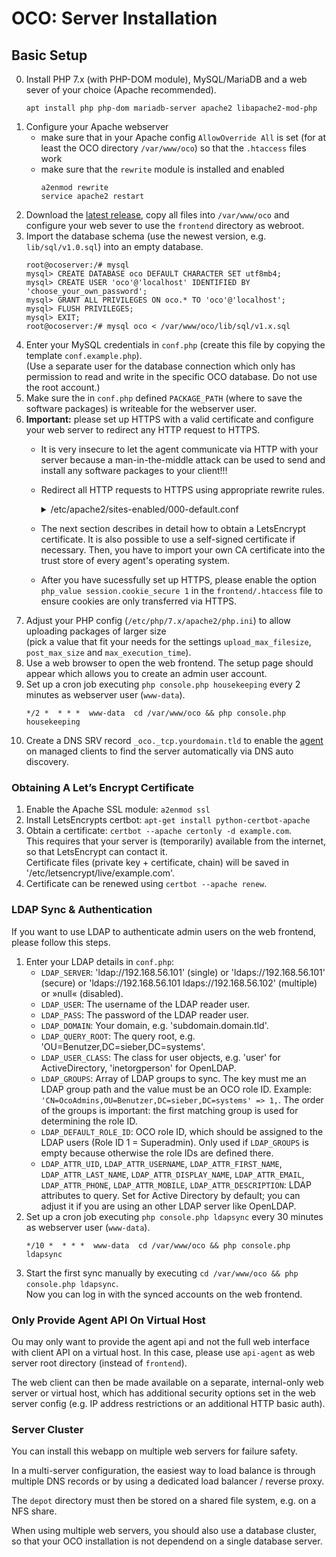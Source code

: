 # OCO: Server Installation

## Basic Setup
0. Install PHP 7.x (with PHP-DOM module), MySQL/MariaDB and a web sever of your choice (Apache recommended).
   ```
   apt install php php-dom mariadb-server apache2 libapache2-mod-php
   ```
1. Configure your Apache webserver
   - make sure that in your Apache config `AllowOverride All` is set (for at least the OCO directory `/var/www/oco`) so that the `.htaccess` files work
   - make sure that the `rewrite` module is installed and enabled
     ```
     a2enmod rewrite
     service apache2 restart
     ```
2. Download the [latest release](https://github.com/schorschii/oco-server/releases), copy all files into `/var/www/oco` and configure your web sever to use the `frontend` directory as webroot.
3. Import the database schema (use the newest version, e.g. `lib/sql/v1.0.sql`) into an empty database.
   ```
   root@ocoserver:/# mysql
   mysql> CREATE DATABASE oco DEFAULT CHARACTER SET utf8mb4;
   mysql> CREATE USER 'oco'@'localhost' IDENTIFIED BY 'choose_your_own_password';
   mysql> GRANT ALL PRIVILEGES ON oco.* TO 'oco'@'localhost';
   mysql> FLUSH PRIVILEGES;
   mysql> EXIT;
   root@ocoserver:/# mysql oco < /var/www/oco/lib/sql/v1.x.sql
   ```
4. Enter your MySQL credentials in `conf.php` (create this file by copying the template `conf.example.php`).  
   (Use a separate user for the database connection which only has permission to read and write in the specific OCO database. Do not use the root account.)
5. Make sure the in `conf.php` defined `PACKAGE_PATH` (where to save the software packages) is writeable for the webserver user.
6. **Important:** please set up HTTPS with a valid certificate and configure your web server to redirect any HTTP request to HTTPS.
   - It is very insecure to let the agent communicate via HTTP with your server because a man-in-the-middle attack can be used to send and install any software packages to your client!!!
   - Redirect all HTTP requests to HTTPS using appropriate rewrite rules.  
     <details>
     <summary>/etc/apache2/sites-enabled/000-default.conf</summary>

     ```
     <VirtualHost *:80>
        .....
        DocumentRoot /var/www/oco
        ## Redirect to HTTPS
        RewriteEngine On
        RewriteCond %{HTTPS} !=on
        RewriteRule ^/?(.*) https://%{SERVER_NAME}/$1 [R,L]
        .....
     </VirtualHost>

     <VirtualHost *:443>
      .....
      DocumentRoot /var/www/oco
      SSLEngine on
      SSLCertificateFile /etc/apache2/ssl/mycertwithchain.crt
      SSLCertificateKeyFile /etc/apache2/ssl/myprivkey.key
      .....
     </VirtualHost>
     ```
     </details>
   - The next section describes in detail how to obtain a LetsEncrypt certificate. It is also possible to use a self-signed certificate if necessary. Then, you have to import your own CA certificate into the trust store of every agent's operating system.
   - After you have sucessfully set up HTTPS, please enable the option `php_value session.cookie_secure 1` in the `frontend/.htaccess` file to ensure cookies are only transferred via HTTPS.
7. Adjust your PHP config (`/etc/php/7.x/apache2/php.ini`) to allow uploading packages of larger size  
  (pick a value that fit your needs for the settings `upload_max_filesize`, `post_max_size` and `max_execution_time`).
8. Use a web browser to open the web frontend. The setup page should appear which allows you to create an admin user account.
9. Set up a cron job executing `php console.php housekeeping` every 2 minutes as webserver user (`www-data`).
   ```
   */2 *  * * *  www-data  cd /var/www/oco && php console.php housekeeping
   ```
10. Create a DNS SRV record `_oco._tcp.yourdomain.tld` to enable the [agent](https://github.com/schorschii/oco-agent) on managed clients to find the server automatically via DNS auto discovery.

### Obtaining A Let’s Encrypt Certificate
1. Enable the Apache SSL module: `a2enmod ssl`
2. Install LetsEncrypts certbot: `apt-get install python-certbot-apache`
3. Obtain a certificate: `certbot --apache certonly -d example.com`.  
   This requires that your server is (temporarily) available from the internet, so that LetsEncrypt can contact it.  
   Certificate files (private key + certificate, chain) will be saved in '/etc/letsencrypt/live/example.com'.
4. Certificate can be renewed using `certbot --apache renew`.

### LDAP Sync & Authentication
If you want to use LDAP to authenticate admin users on the web frontend, please follow this steps.

1. Enter your LDAP details in `conf.php`:
   - `LDAP_SERVER`: 'ldap://192.168.56.101' (single) or 'ldaps://192.168.56.101' (secure) or 'ldaps://192.168.56.101 ldaps://192.168.56.102' (multiple) or »null« (disabled).
   - `LDAP_USER`: The username of the LDAP reader user.
   - `LDAP_PASS`: The password of the LDAP reader user.
   - `LDAP_DOMAIN`: Your domain, e.g. 'subdomain.domain.tld'.
   - `LDAP_QUERY_ROOT`: The query root, e.g. 'OU=Benutzer,DC=sieber,DC=systems'.
   - `LDAP_USER_CLASS`: The class for user objects, e.g. 'user' for ActiveDirectory, 'inetorgperson' for OpenLDAP.
   - `LDAP_GROUPS`: Array of LDAP groups to sync. The key must me an LDAP group path and the value must be an OCO role ID. Example: `'CN=OcoAdmins,OU=Benutzer,DC=sieber,DC=systems' => 1,`. The order of the groups is important: the first matching group is used for determining the role ID.
   - `LDAP_DEFAULT_ROLE_ID`: OCO role ID, which should be assigned to the LDAP users (Role ID 1 = Superadmin). Only used if `LDAP_GROUPS` is empty because otherwise the role IDs are defined there.
   - `LDAP_ATTR_UID`, `LDAP_ATTR_USERNAME`, `LDAP_ATTR_FIRST_NAME`, `LDAP_ATTR_LAST_NAME`, `LDAP_ATTR_DISPLAY_NAME`, `LDAP_ATTR_EMAIL`, `LDAP_ATTR_PHONE`, `LDAP_ATTR_MOBILE`, `LDAP_ATTR_DESCRIPTION`: LDAP attributes to query. Set for Active Directory by default; you can adjust it if you are using an other LDAP server like OpenLDAP.
2. Set up a cron job executing `php console.php ldapsync` every 30 minutes as webserver user (`www-data`).
   ```
   */10 *  * * *  www-data  cd /var/www/oco && php console.php ldapsync
   ```
3. Start the first sync manually by executing `cd /var/www/oco && php console.php ldapsync`.  
   Now you can log in with the synced accounts on the web frontend.

### Only Provide Agent API On Virtual Host
Ou may only want to provide the agent api and not the full web interface with client API on a virtual host. In this case, please use `api-agent` as web server root directory (instead of `frontend`).

The web client can then be made available on a separate, internal-only web server or virtual host, which has additional security options set in the web server config (e.g. IP address restrictions or an additional HTTP basic auth).

### Server Cluster
You can install this webapp on multiple web servers for failure safety.

In a multi-server configuration, the easiest way to load balance is through multiple DNS records or by using a dedicated load balancer / reverse proxy.

The `depot` directory must then be stored on a shared file system, e.g. on a NFS share.

When using multiple web servers, you should also use a database cluster, so that your OCO installation is not dependend on a single database server.
